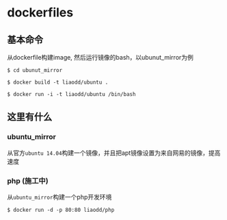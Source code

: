 # dockerfiles

## 基本命令

从dockerfile构建image, 然后运行镜像的bash，以ubunut_mirror为例

```shell
$ cd ubunut_mirror

$ docker build -t liaodd/ubuntu .

$ docker run -i -t liaodd/ubuntu /bin/bash

```

## 这里有什么

### ubuntu_mirror 

从官方`ubuntu 14.04`构建一个镜像，并且把apt镜像设置为来自网易的镜像，提高速度

### php (施工中)

从`ubuntu_mirror`构建一个php开发环境

```shell
$ docker run -d -p 80:80 liaodd/php
```
